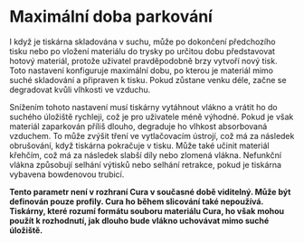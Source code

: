 Maximální doba parkování
====
I když je tiskárna skladována v suchu, může po dokončení předchozího tisku nebo po vložení materiálu do trysky po určitou dobu představovat hotový materiál, protože uživatel pravděpodobně brzy vytvoří nový tisk. Toto nastavení konfiguruje maximální dobu, po kterou je materiál mimo suché skladování a připraven k tisku. Pokud zůstane venku déle, začne se degradovat kvůli vlhkosti ve vzduchu.

Snížením tohoto nastavení musí tiskárny vytáhnout vlákno a vrátit ho do suchého úložiště rychleji, což je pro uživatele méně výhodné. Pokud je však materiál zaparkován příliš dlouho, degraduje ho vlhkost absorbovaná vzduchem. To může zvýšit tření ve vytlačovacím ústrojí, což má za následek obrušování, když tiskárna pokračuje v tisku. Může také učinit materiál křehčím, což má za následek slabší díly nebo zlomená vlákna. Nefunkční vlákna způsobují selhání výtisků nebo selhání retrakce, pokud je tiskárna vybavena bowdenovou trubicí.

**Tento parametr není v rozhraní Cura v současné době viditelný. Může být definován pouze profily. Cura ho během slicování také nepoužívá. Tiskárny, které rozumí formátu souboru materiálu Cura, ho však mohou použít k rozhodnutí, jak dlouho bude vlákno uchovávat mimo suché úložiště.**
